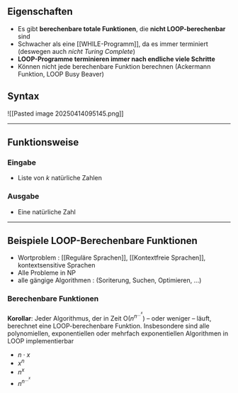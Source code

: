 ## Eigenschaften
- Es gibt **berechenbare totale Funktionen**, die **nicht LOOP-berechenbar** sind
- Schwacher als eine [[WHILE-Programm]], da es immer terminiert (deswegen auch *nicht Turing Complete*)
- **LOOP-Programme terminieren immer nach endliche viele Schritte**
- Können nicht jede berechenbare Funktion berechnen (Ackermann Funktion, LOOP Busy Beaver)
## Syntax
![[Pasted image 20250414095145.png]]

---
## Funktionsweise 
### Eingabe
- Liste von *k* natürliche Zahlen
### Ausgabe
- Eine natürliche Zahl

---
## Beispiele LOOP-Berechenbare Funktionen 
- Wortproblem : [[Reguläre Sprachen]], [[Kontextfreie Sprachen]], kontextsensitive Sprachen
- Alle Probleme in NP
- alle gängige Algorithmen : (Soriterung, Suchen, Optimieren, ...)

### Berechenbare Funktionen
**Korollar**: Jeder Algorithmus, der in Zeit O($n^{n^{\dots^{x}}}$) – oder weniger – läuft, berechnet eine LOOP-berechenbare Funktion. Insbesondere sind alle polynomiellen, exponentiellen oder mehrfach exponentiellen Algorithmen in LOOP implementierbar
- $n \cdot x$
- $x^{n}$
- $n^{x}$
- $n^{n^{\dots^{x}}}$ 